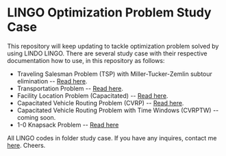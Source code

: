 # LINGO Optimization Problem Study Case
This repository will keep updating to tackle optimization problem solved by using LINDO LINGO. There are several study case with their respective documentation how to use, in this repository as follows:
* Traveling Salesman Problem (TSP) with Miller-Tucker-Zemlin subtour elimination -- [Read here](https://medium.com/@over_boxed/traveling-salesman-problem-in-lingo-adbf55da3467).
* Transportation Problem -- [Read here](https://medium.com/@over_boxed/solving-transportation-problems-using-lingo-867ad37a21fe).
* Facility Location Problem (Capacitated) -- [Read here](https://medium.com/@over_boxed/exercise-capacitated-facility-location-problem-f1ef621866e8).
* Capacitated Vehicle Routing Problem (CVRP) -- [Read here](https://medium.com/@over_boxed/capacitated-vehicle-routing-problem-with-lingo-427c2d3bf724).
* Capacitated Vehicle Routing Problem with Time Windows (CVRPTW) -- coming soon.
* 1-0 Knapsack Problem -- [Read here](https://medium.com/@over_boxed/integer-formulation-of-1-0-knapsack-problem-solve-in-lingo-e89c016ebcae)

All LINGO codes in folder study case. 
If you have any inquires, contact me [here](mailto:overboxed@gmail.com). Cheers.
